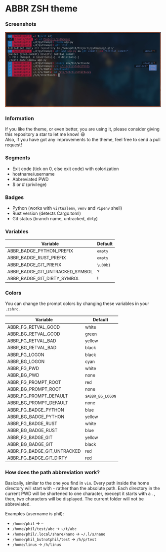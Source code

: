 # ABBR ZSH theme

### Screenshots
![Screenshot](./screenshots/01.jpg)


### Information
If you like the theme, or even better, you are using it, please consider giving
this repository a star to let me know! :smiley:<br>
Also, if you have got any improvements to the theme, feel free to send a pull request!


### Segments
* Exit code (tick on 0, else exit code) with colorization
* hostname/username
* Abbreviated PWD
* $ or # (privilege)


### Badges
* Python (works with `virtualenv`, `venv` and `Pipenv` shell)
* Rust version (detects Cargo.toml)
* Git status (branch name, untracked, dirty)


### Variables
|Variable                        |Default  |
|--------------------------------|---------|
|ABBR_BADGE_PYTHON_PREFIX        |`empty`  |
|ABBR_BADGE_RUST_PREFIX          |`empty`  |
|ABBR_BADGE_GIT_PREFIX           |`\u00b1` |
|ABBR_BADGE_GIT_UNTRACKED_SYMBOL |?        |
|ABBR_BADGE_GIT_DIRTY_SYMBOL     |!        |


### Colors
You can change the prompt colors by changing these variables in your `.zshrc`.

|Variable                    |Default          |
|----------------------------|-----------------|
|ABBR_FG_RETVAL_GOOD         |white            |
|ABBR_BG_RETVAL_GOOD         |green            |
|ABBR_FG_RETVAL_BAD          |yellow           |
|ABBR_BG_RETVAL_BAD          |black            |
|ABBR_FG_LOGON               |black            |
|ABBR_BG_LOGON               |cyan             |
|ABBR_FG_PWD                 |white            |
|ABBR_BG_PWD                 |none             |
|ABBR_FG_PROMPT_ROOT         |red              |
|ABBR_BG_PROMPT_ROOT         |none             |
|ABBR_FG_PROMPT_DEFAULT      |`$ABBR_BG_LOGON` |
|ABBR_BG_PROMPT_DEFAULT      |none             |
|ABBR_FG_BADGE_PYTHON        |blue             |
|ABBR_BG_BADGE_PYTHON        |yellow           |
|ABBR_FG_BADGE_RUST          |white            |
|ABBR_BG_BADGE_RUST          |blue             |
|ABBR_FG_BADGE_GIT           |yellow           |
|ABBR_BG_BADGE_GIT           |black            |
|ABBR_FG_BADGE_GIT_UNTRACKED |red              |
|ABBR_FG_BADGE_GIT_DIRTY     |red              |



### How does the path abbreviation work?
Basically, similar to the one you find in `vim`.
Every path inside the home directory will start with `~` rather than the absolute path.
Each directory in the current PWD will be shortened to one character,
execept it starts with a `.`, then, two characters will be displayed.
The current folder will not be abbreviated.

Examples (username is phil):
* `/home/phil` -> `~`
* `/home/phil/test/abc` -> `~/t/abc`
* `/home/phil/.local/share/nano` -> `~/.l/s/nano`
* `/home/phil_butnotphil/test` -> `/h/p/test`
* `/home/linus` -> `/h/linus`

